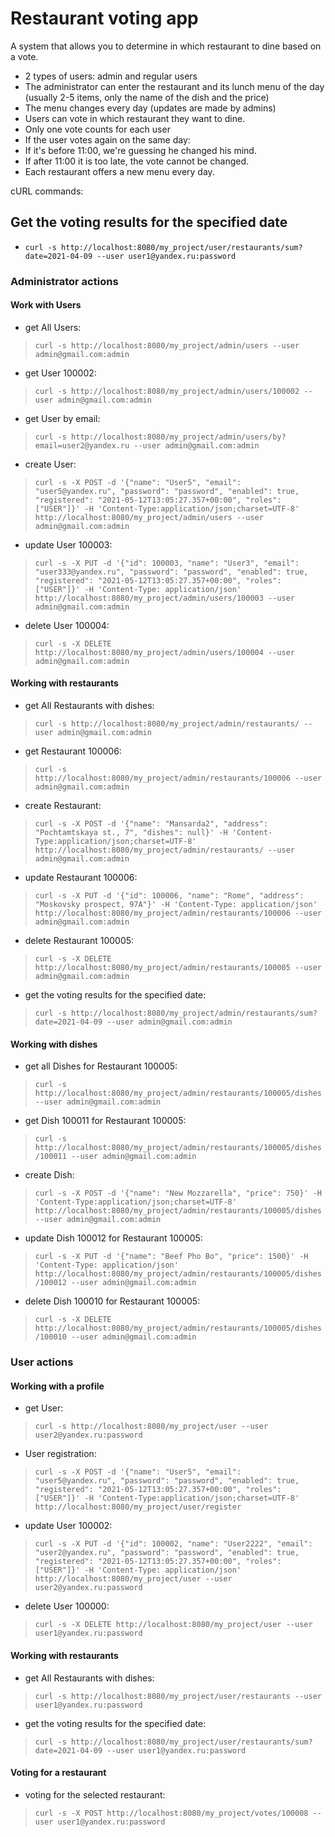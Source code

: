 # Restaurant voting app

A system that allows you to determine in which restaurant to dine based on a vote.

 * 2 types of users: admin and regular users
 * The administrator can enter the restaurant and its lunch menu of the day (usually 2-5 items, only the name of the dish and the price)
 * The menu changes every day (updates are made by admins)
 * Users can vote in which restaurant they want to dine.
 * Only one vote counts for each user
 * If the user votes again on the same day:
 * If it's before 11:00, we're guessing he changed his mind.
 * If after 11:00 it is too late, the vote cannot be changed.
 * Each restaurant offers a new menu every day.
 
 cURL commands:
 
 
 ## Get the voting results for the specified date
 
 * `curl -s http://localhost:8080/my_project/user/restaurants/sum?date=2021-04-09 --user user1@yandex.ru:password`
 
 
 ### Administrator actions
 
 #### Work with Users
 
 - get All Users:

> `curl -s http://localhost:8080/my_project/admin/users --user admin@gmail.com:admin`

- get User 100002:
    
> `curl -s http://localhost:8080/my_project/admin/users/100002 --user admin@gmail.com:admin`

-  get User by email:

> `curl -s http://localhost:8080/my_project/admin/users/by?email=user2@yandex.ru --user admin@gmail.com:admin`

 - create User: 

> `curl -s -X POST -d '{"name": "User5",
      "email": "user5@yandex.ru",
      "password": "password",
      "enabled": true,
      "registered": "2021-05-12T13:05:27.357+00:00",
      "roles": ["USER"]}' -H 'Content-Type:application/json;charset=UTF-8' http://localhost:8080/my_project/admin/users --user admin@gmail.com:admin`

-  update User 100003:

> `curl -s -X PUT -d '{"id": 100003,
      "name": "User3",
      "email": "user333@yandex.ru",
       "password": "password",
      "enabled": true,
      "registered": "2021-05-12T13:05:27.357+00:00",
      "roles": ["USER"]}' -H 'Content-Type: application/json' http://localhost:8080/my_project/admin/users/100003 --user admin@gmail.com:admin`

- delete User 100004:

> `curl -s -X DELETE http://localhost:8080/my_project/admin/users/100004 --user admin@gmail.com:admin`


 #### Working with restaurants

 - get All Restaurants with dishes:

> `curl -s http://localhost:8080/my_project/admin/restaurants/ --user admin@gmail.com:admin`

- get Restaurant 100006:
    
> `curl -s http://localhost:8080/my_project/admin/restaurants/100006 --user admin@gmail.com:admin`

 - create Restaurant: 

> `curl -s -X POST -d '{"name": "Mansarda2",
   "address": "Pochtamtskaya st., 7",
   "dishes": null}' -H 'Content-Type:application/json;charset=UTF-8' http://localhost:8080/my_project/admin/restaurants/ --user admin@gmail.com:admin`

-  update Restaurant 100006:

> `curl -s -X PUT -d '{"id": 100006,
      "name": "Rome",
      "address": "Moskovsky prospect, 97A"}' -H 'Content-Type: application/json' http://localhost:8080/my_project/admin/restaurants/100006 --user admin@gmail.com:admin`

- delete Restaurant 100005:

> `curl -s -X DELETE http://localhost:8080/my_project/admin/restaurants/100005 --user admin@gmail.com:admin`

 - get the voting results for the specified date:

> `curl -s http://localhost:8080/my_project/admin/restaurants/sum?date=2021-04-09 --user admin@gmail.com:admin`


 #### Working with dishes

 - get all Dishes for Restaurant 100005:

> `curl -s http://localhost:8080/my_project/admin/restaurants/100005/dishes --user admin@gmail.com:admin`

- get Dish 100011 for Restaurant 100005:
    
> `curl -s http://localhost:8080/my_project/admin/restaurants/100005/dishes/100011 --user admin@gmail.com:admin`

 - create Dish: 

> `curl -s -X POST -d '{"name": "New Mozzarella",
   "price": 750}' -H 'Content-Type:application/json;charset=UTF-8' http://localhost:8080/my_project/admin/restaurants/100005/dishes --user admin@gmail.com:admin`

-  update Dish 100012 for Restaurant 100005:

> `curl -s -X PUT -d '{"name": "Beef Pho Bo",
            "price": 1500}' -H 'Content-Type: application/json' http://localhost:8080/my_project/admin/restaurants/100005/dishes/100012 --user admin@gmail.com:admin`

- delete Dish 100010 for Restaurant 100005:

> `curl -s -X DELETE http://localhost:8080/my_project/admin/restaurants/100005/dishes/100010 --user admin@gmail.com:admin`


 ### User actions
 
 #### Working with a profile

- get User:
    
> `curl -s http://localhost:8080/my_project/user --user user2@yandex.ru:password`

- User registration:

> `curl -s -X POST -d '{"name": "User5",
   "email": "user5@yandex.ru",
   "password": "password",
   "enabled": true,
   "registered": "2021-05-12T13:05:27.357+00:00",
   "roles": ["USER"]}' -H 'Content-Type:application/json;charset=UTF-8' http://localhost:8080/my_project/user/register`

-  update User 100002:

> `curl -s -X PUT -d '{"id": 100002,
   "name": "User2222",
   "email": "user2@yandex.ru",
   "password": "password",
   "enabled": true,
   "registered": "2021-05-12T13:05:27.357+00:00",
   "roles": ["USER"]}' -H 'Content-Type: application/json' http://localhost:8080/my_project/user --user user2@yandex.ru:password`

- delete User 100000:

> `curl -s -X DELETE http://localhost:8080/my_project/user --user user1@yandex.ru:password`



 #### Working with restaurants

 - get All Restaurants with dishes:

> `curl -s http://localhost:8080/my_project/user/restaurants --user user1@yandex.ru:password`

 - get the voting results for the specified date:

> `curl -s http://localhost:8080/my_project/user/restaurants/sum?date=2021-04-09 --user user1@yandex.ru:password`


 #### Voting for a restaurant

 - voting for the selected restaurant:

> `curl -s -X POST http://localhost:8080/my_project/votes/100008 --user user1@yandex.ru:password`
